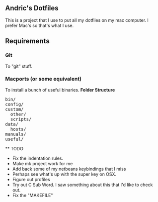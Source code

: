 ## Andric's Dotfiles
This is a project that I use to put all my dotfiles on my mac computer. I prefer Mac's so that's what I use. 

## Requirements
### Git
To "git" stuff.
### Macports (or some equivalent)
To install a bunch of useful binaries.
**Folder Structure**
<pre>
bin/
config/
custom/
  other/
  scripts/
data/
  hosts/
manuals/
useful/
</pre>

** TODO
* Fix the indentation rules.
* Make mk project work for me
* Add back some of my netbeans keybindings that I miss
* Perhaps see what's up with the super key on OSX.
* Figure out profiles
* Try out C Sub Word. I saw something about this that I'd like to check out.
* Fix the "MAKEFILE"
